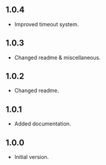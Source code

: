 ## 1.0.4

- Improved timeout system.

## 1.0.3

- Changed readme & miscellaneous.

## 1.0.2

- Changed readme.

## 1.0.1

- Added documentation.

## 1.0.0

- Initial version.